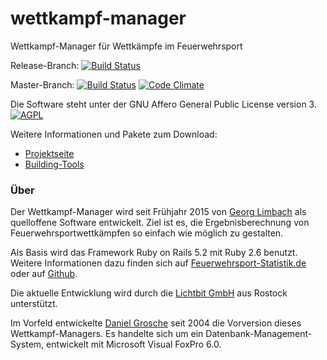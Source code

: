 # wettkampf-manager
Wettkampf-Manager für Wettkämpfe im Feuerwehrsport

Release-Branch: [![Build Status](https://travis-ci.org/Feuerwehrsport/wettkampf-manager.svg?branch=release)](https://travis-ci.org/Feuerwehrsport/wettkampf-manager)

Master-Branch: [![Build Status](https://travis-ci.org/Feuerwehrsport/wettkampf-manager.svg)](https://travis-ci.org/Feuerwehrsport/wettkampf-manager)
[![Code Climate](https://codeclimate.com/github/Feuerwehrsport/wettkampf-manager/badges/gpa.svg)](https://codeclimate.com/github/Feuerwehrsport/wettkampf-manager)

Die Software steht unter der GNU Affero General Public License version 3. [![AGPL](https://www.gnu.org/graphics/agplv3-88x31.png)](https://www.gnu.org/licenses/agpl)


Weitere Informationen und Pakete zum Download:
  * [Projektseite](http://www.feuerwehrsport-statistik.de/wettkampf_manager)
  * [Building-Tools](https://github.com/Feuerwehrsport/wettkampf-manager-building-tools)



### Über
      
Der Wettkampf-Manager wird seit Frühjahr 2015 von [Georg Limbach](https://georf.de) als quelloffene Software entwickelt. Ziel ist es, die Ergebnisberechnung von Feuerwehrsportwettkämpfen so einfach wie möglich zu gestalten.

Als Basis wird das Framework Ruby on Rails 5.2 mit Ruby 2.6 benutzt. Weitere Informationen dazu finden sich auf [Feuerwehrsport-Statistik.de](https://feuerwehrsport-statistik.de/wettkampf_manager) oder auf [Github](https://github.com/Feuerwehrsport/wettkampf-manager).

Die aktuelle Entwicklung wird durch die [Lichtbit GmbH](https://lichtbit.com) aus Rostock unterstützt.

Im Vorfeld entwickelte [Daniel Grosche](http://dgrosche.charlottenthal.de) seit 2004 die Vorversion dieses Wettkampf-Managers. Es handelte sich um ein Datenbank-Management-System, entwickelt mit Microsoft Visual FoxPro 6.0.
